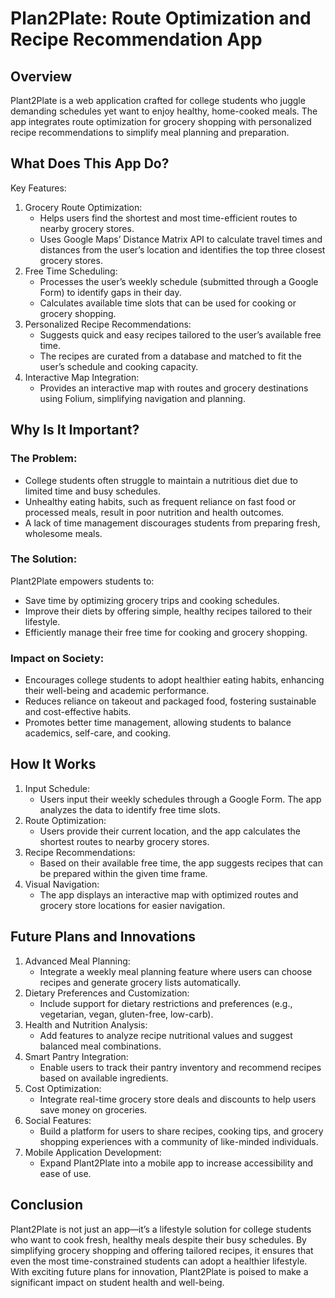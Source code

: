 # Plan2Plate: Route Optimization and Recipe Recommendation App

## Overview

Plant2Plate is a web application crafted for college students who juggle demanding schedules yet want to enjoy healthy, home-cooked meals. The app integrates route optimization for grocery shopping with personalized recipe recommendations to simplify meal planning and preparation.

## What Does This App Do?

Key Features:

1. Grocery Route Optimization:
    - Helps users find the shortest and most time-efficient routes to nearby grocery stores.
    - Uses Google Maps’ Distance Matrix API to calculate travel times and distances from the user’s location and identifies the top three closest grocery stores.
2. Free Time Scheduling:
    - Processes the user’s weekly schedule (submitted through a Google Form) to identify gaps in their day.
    - Calculates available time slots that can be used for cooking or grocery shopping.
3. Personalized Recipe Recommendations:
    - Suggests quick and easy recipes tailored to the user’s available free time.
    - The recipes are curated from a database and matched to fit the user’s schedule and cooking capacity.
4. Interactive Map Integration:
    - Provides an interactive map with routes and grocery destinations using Folium, simplifying navigation and planning.

## Why Is It Important?

### The Problem:

- College students often struggle to maintain a nutritious diet due to limited time and busy schedules.
- Unhealthy eating habits, such as frequent reliance on fast food or processed meals, result in poor nutrition and health outcomes.
- A lack of time management discourages students from preparing fresh, wholesome meals.

### The Solution:

Plant2Plate empowers students to:
- Save time by optimizing grocery trips and cooking schedules.
- Improve their diets by offering simple, healthy recipes tailored to their lifestyle.
- Efficiently manage their free time for cooking and grocery shopping.

### Impact on Society:

- Encourages college students to adopt healthier eating habits, enhancing their well-being and academic performance.
- Reduces reliance on takeout and packaged food, fostering sustainable and cost-effective habits.
- Promotes better time management, allowing students to balance academics, self-care, and cooking.

## How It Works
1. Input Schedule:
    - Users input their weekly schedules through a Google Form. The app analyzes the data to identify free time slots.
2. Route Optimization:
    - Users provide their current location, and the app calculates the shortest routes to nearby grocery stores.
3. Recipe Recommendations:
    - Based on their available free time, the app suggests recipes that can be prepared within the given time frame.
4. Visual Navigation:
    - The app displays an interactive map with optimized routes and grocery store locations for easier navigation.
  
## Future Plans and Innovations
1. Advanced Meal Planning:
    - Integrate a weekly meal planning feature where users can choose recipes and generate grocery lists automatically.
2. Dietary Preferences and Customization:
    - Include support for dietary restrictions and preferences (e.g., vegetarian, vegan, gluten-free, low-carb).
3. Health and Nutrition Analysis:
    - Add features to analyze recipe nutritional values and suggest balanced meal combinations.
4. Smart Pantry Integration:
    - Enable users to track their pantry inventory and recommend recipes based on available ingredients.
5. Cost Optimization:
    - Integrate real-time grocery store deals and discounts to help users save money on groceries.
6. Social Features:
    - Build a platform for users to share recipes, cooking tips, and grocery shopping experiences with a community of like-minded individuals.
7. Mobile Application Development:
    - Expand Plant2Plate into a mobile app to increase accessibility and ease of use.

## Conclusion

Plant2Plate is not just an app—it’s a lifestyle solution for college students who want to cook fresh, healthy meals despite their busy schedules. By simplifying grocery shopping and offering tailored recipes, it ensures that even the most time-constrained students can adopt a healthier lifestyle. With exciting future plans for innovation, Plant2Plate is poised to make a significant impact on student health and well-being.
